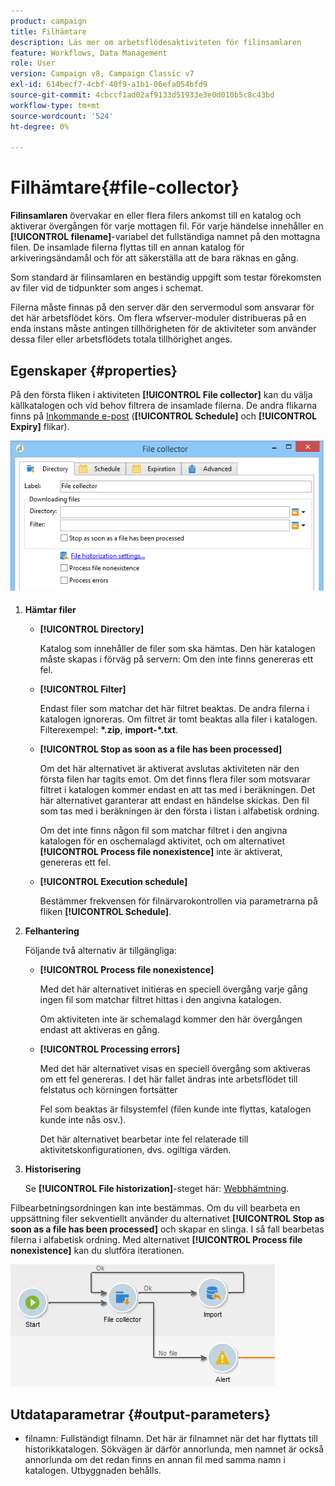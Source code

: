 ```yaml
---
product: campaign
title: Filhämtare
description: Läs mer om arbetsflödesaktiviteten för filinsamlaren
feature: Workflows, Data Management
role: User
version: Campaign v8, Campaign Classic v7
exl-id: 614becf7-4cbf-40f9-a1b1-06efa054bfd9
source-git-commit: 4cbccf1ad02af9133d51933e3e0d010b5c8c43bd
workflow-type: tm+mt
source-wordcount: '524'
ht-degree: 0%

---
```


# Filhämtare{#file-collector}



**Filinsamlaren** övervakar en eller flera filers ankomst till en katalog och aktiverar övergången för varje mottagen fil. För varje händelse innehåller en **[!UICONTROL filename]**-variabel det fullständiga namnet på den mottagna filen. De insamlade filerna flyttas till en annan katalog för arkiveringsändamål och för att säkerställa att de bara räknas en gång.

Som standard är filinsamlaren en beständig uppgift som testar förekomsten av filer vid de tidpunkter som anges i schemat.

Filerna måste finnas på den server där den servermodul som ansvarar för det här arbetsflödet körs. Om flera wfserver-moduler distribueras på en enda instans måste antingen tillhörigheten för de aktiviteter som använder dessa filer eller arbetsflödets totala tillhörighet anges.

## Egenskaper {#properties}

På den första fliken i aktiviteten **[!UICONTROL File collector]** kan du välja källkatalogen och vid behov filtrera de insamlade filerna. De andra flikarna finns på [Inkommande e-post](inbound-emails.md) (**[!UICONTROL Schedule]** och **[!UICONTROL Expiry]** flikar).

![](assets/file_collect_edit.png)

1. **Hämtar filer**

   * **[!UICONTROL Directory]**

     Katalog som innehåller de filer som ska hämtas. Den här katalogen måste skapas i förväg på servern: Om den inte finns genereras ett fel.

   * **[!UICONTROL Filter]**

     Endast filer som matchar det här filtret beaktas. De andra filerna i katalogen ignoreras. Om filtret är tomt beaktas alla filer i katalogen. Filterexempel: **&#42;.zip**, **import-&#42;.txt**.

   * **[!UICONTROL Stop as soon as a file has been processed]**

     Om det här alternativet är aktiverat avslutas aktiviteten när den första filen har tagits emot. Om det finns flera filer som motsvarar filtret i katalogen kommer endast en att tas med i beräkningen. Det här alternativet garanterar att endast en händelse skickas. Den fil som tas med i beräkningen är den första i listan i alfabetisk ordning.

     Om det inte finns någon fil som matchar filtret i den angivna katalogen för en oschemalagd aktivitet, och om alternativet **[!UICONTROL Process file nonexistence]** inte är aktiverat, genereras ett fel.

   * **[!UICONTROL Execution schedule]**

     Bestämmer frekvensen för filnärvarokontrollen via parametrarna på fliken **[!UICONTROL Schedule]**.

1. **Felhantering**

   Följande två alternativ är tillgängliga:

   * **[!UICONTROL Process file nonexistence]**

     Med det här alternativet initieras en speciell övergång varje gång ingen fil som matchar filtret hittas i den angivna katalogen.

     Om aktiviteten inte är schemalagd kommer den här övergången endast att aktiveras en gång.

   * **[!UICONTROL Processing errors]**

     Med det här alternativet visas en speciell övergång som aktiveras om ett fel genereras. I det här fallet ändras inte arbetsflödet till felstatus och körningen fortsätter

     Fel som beaktas är filsystemfel (filen kunde inte flyttas, katalogen kunde inte nås osv.).

     Det här alternativet bearbetar inte fel relaterade till aktivitetskonfigurationen, dvs. ogiltiga värden.

1. **Historisering**

   Se **[!UICONTROL File historization]**-steget här: [Webbhämtning](web-download.md).

Filbearbetningsordningen kan inte bestämmas. Om du vill bearbeta en uppsättning filer sekventiellt använder du alternativet **[!UICONTROL Stop as soon as a file has been processed]** och skapar en slinga. I så fall bearbetas filerna i alfabetisk ordning. Med alternativet **[!UICONTROL Process file nonexistence]** kan du slutföra iterationen.

![](assets/file_collect_loop.png)

## Utdataparametrar {#output-parameters}

* filnamn: Fullständigt filnamn. Det här är filnamnet när det har flyttats till historikkatalogen. Sökvägen är därför annorlunda, men namnet är också annorlunda om det redan finns en annan fil med samma namn i katalogen. Utbyggnaden behålls.
